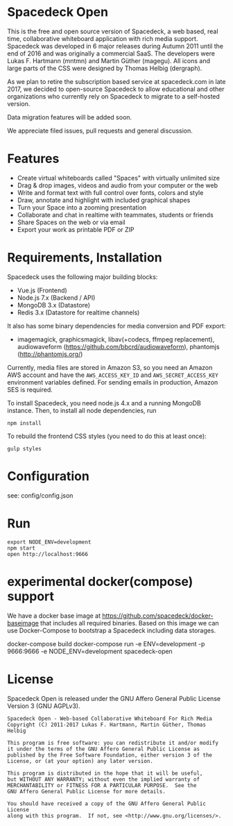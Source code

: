 # Spacedeck Open

This is the free and open source version of Spacedeck, a web based, real time, collaborative whiteboard application with rich media support. Spacedeck was developed in 6 major releases during Autumn 2011 until the end of 2016 and was originally a commercial SaaS. The developers were Lukas F. Hartmann (mntmn) and Martin Güther (magegu). All icons and large parts of the CSS were designed by Thomas Helbig (dergraph).

As we plan to retire the subscription based service at spacedeck.com in late 2017, we decided to open-source Spacedeck to allow educational and other organizations who currently rely on Spacedeck to migrate to a self-hosted version.

Data migration features will be added soon.

We appreciate filed issues, pull requests and general discussion.

# Features

- Create virtual whiteboards called "Spaces" with virtually unlimited size
- Drag & drop images, videos and audio from your computer or the web
- Write and format text with full control over fonts, colors and style
- Draw, annotate and highlight with included graphical shapes
- Turn your Space into a zooming presentation
- Collaborate and chat in realtime with teammates, students or friends
- Share Spaces on the web or via email
- Export your work as printable PDF or ZIP

# Requirements, Installation

Spacedeck uses the following major building blocks:

- Vue.js (Frontend)
- Node.js 7.x (Backend / API)
- MongoDB 3.x (Datastore)
- Redis 3.x (Datastore for realtime channels)

It also has some binary dependencies for media conversion and PDF export:

- imagemagick, graphicsmagick, libav(+codecs, ffmpeg replacement), audiowaveform (https://github.com/bbcrd/audiowaveform), phantomjs (http://phantomjs.org/)

Currently, media files are stored in Amazon S3, so you need an Amazon AWS account and have the ```AWS_ACCESS_KEY_ID``` and ```AWS_SECRET_ACCESS_KEY``` environment variables defined. For sending emails in production, Amazon SES is required.

To install Spacedeck, you need node.js 4.x and a running MongoDB instance. Then, to install all node dependencies, run

    npm install

To rebuild the frontend CSS styles (you need to do this at least once):

    gulp styles

# Configuration

see: config/config.json

# Run

    export NODE_ENV=development
    npm start
    open http://localhost:9666

# experimental docker(compose) support

We have a docker base image at https://github.com/spacedeck/docker-baseimage that includes all required binaries. Based on this image we can use Docker-Compose to bootstrap a Spacedeck including data storages.

docker-compose build
docker-compose run -e ENV=development -p 9666:9666 -e NODE_ENV=development spacedeck-open

# License

Spacedeck Open is released under the GNU Affero General Public License Version 3 (GNU AGPLv3).

    Spacedeck Open - Web-based Collaborative Whiteboard For Rich Media
    Copyright (C) 2011-2017 Lukas F. Hartmann, Martin Güther, Thomas Helbig
    
    This program is free software: you can redistribute it and/or modify
    it under the terms of the GNU Affero General Public License as
    published by the Free Software Foundation, either version 3 of the
    License, or (at your option) any later version.

    This program is distributed in the hope that it will be useful,
    but WITHOUT ANY WARRANTY; without even the implied warranty of
    MERCHANTABILITY or FITNESS FOR A PARTICULAR PURPOSE.  See the
    GNU Affero General Public License for more details.

    You should have received a copy of the GNU Affero General Public License
    along with this program.  If not, see <http://www.gnu.org/licenses/>.
